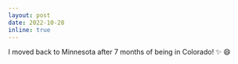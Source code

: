```yaml
---
layout: post
date: 2022-10-28
inline: true
---
```


I moved back to Minnesota after 7 months of being in Colorado! :sparkles: :smile:
